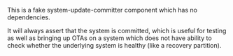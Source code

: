 This is a fake system-update-committer component which has no dependencies.

It will always assert that the system is committed, which is useful for testing
as well as bringing up OTAs on a system which does not have ability to check
whether the underlying system is healthy (like a recovery partition).